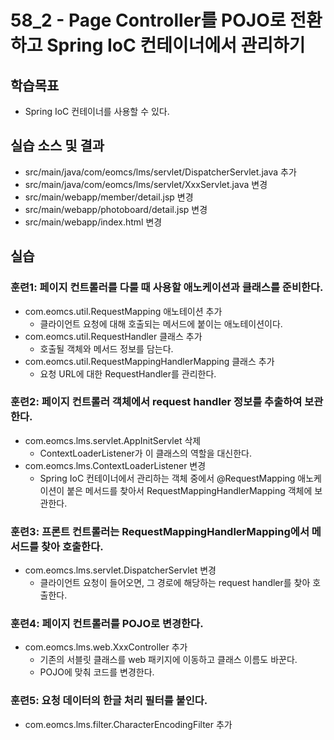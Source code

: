# 58_2 - Page Controller를 POJO로 전환하고 Spring IoC 컨테이너에서 관리하기

## 학습목표

- Spring IoC 컨테이너를 사용할 수 있다.


## 실습 소스 및 결과

- src/main/java/com/eomcs/lms/servlet/DispatcherServlet.java 추가
- src/main/java/com/eomcs/lms/servlet/XxxServlet.java 변경
- src/main/webapp/member/detail.jsp 변경
- src/main/webapp/photoboard/detail.jsp 변경
- src/main/webapp/index.html 변경

## 실습  

### 훈련1: 페이지 컨트롤러를 다룰 때 사용할 애노케이션과 클래스를 준비한다.

- com.eomcs.util.RequestMapping 애노테이션 추가
  - 클라이언트 요청에 대해 호출되는 메서드에 붙이는 애노테이션이다.
- com.eomcs.util.RequestHandler 클래스 추가
  - 호출될 객체와 메서드 정보를 담는다.
- com.eomcs.util.RequestMappingHandlerMapping 클래스 추가
  - 요청 URL에 대한 RequestHandler를 관리한다.

### 훈련2: 페이지 컨트롤러 객체에서 request handler 정보를 추출하여 보관한다.

- com.eomcs.lms.servlet.AppInitServlet 삭제
  - ContextLoaderListener가 이 클래스의 역할을 대신한다.
- com.eomcs.lms.ContextLoaderListener 변경
  - Spring IoC 컨테이너에서 관리하는 객체 중에서 
    @RequestMapping 애노케이션이 붙은 메서드를 찾아서 
    RequestMappingHandlerMapping 객체에 보관한다.
    
### 훈련3: 프론트 컨트롤러는 RequestMappingHandlerMapping에서 메서드를 찾아 호출한다.

- com.eomcs.lms.servlet.DispatcherServlet 변경
  - 클라이언트 요청이 들어오면, 그 경로에 해당하는 request handler를 찾아 호출한다.

### 훈련4: 페이지 컨트롤러를 POJO로 변경한다.

- com.eomcs.lms.web.XxxController 추가
  - 기존의 서블릿 클래스를 web 패키지에 이동하고 클래스 이름도 바꾼다.
  - POJO에 맞춰 코드를 변경한다.

### 훈련5: 요청 데이터의 한글 처리 필터를 붙인다.

- com.eomcs.lms.filter.CharacterEncodingFilter 추가
